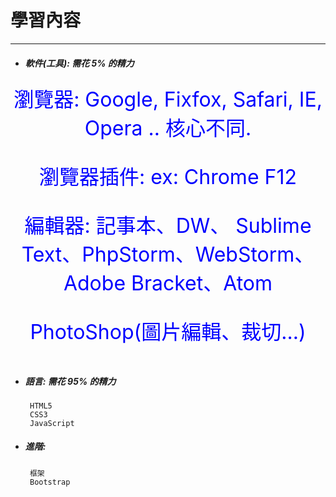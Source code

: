 # 學習內容

---

* ##### 軟件\(工具\): 需花 5% 的精力

<center><font color="blue" size = "6px">
瀏覽器: Google, Fixfox, Safari, IE, Opera .. 核心不同.

 瀏覽器插件: ex: Chrome F12

 編輯器: 記事本、DW、 Sublime Text、PhpStorm、WebStorm、Adobe Bracket、Atom

 PhotoShop(圖片編輯、裁切...)
</font></center>

  ```
   
  ```

* ##### 語言: 需花 95% 的精力

  ```
   HTML5
   CSS3
   JavaScript
  ```

* ##### 進階:

  ```
   框架
   Bootstrap
  ```


